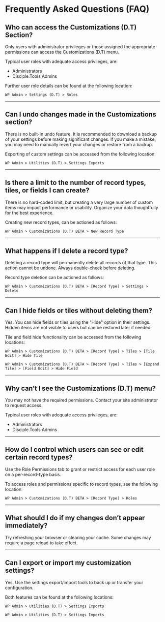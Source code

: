 # Frequently Asked Questions (FAQ)

## Who can access the Customizations (D.T) Section?

Only users with administrator privileges or those assigned the appropriate permissions can access the Customizations (D.T) menu.

Typical user roles with adequate access privileges, are:

- Administrators
- Disciple.Tools Admins

Further user role details can be found at the following location:

`WP Admin > Settings (D.T) > Roles`

---

## Can I undo changes made in the Customizations section?

There is no built-in undo feature. It is recommended to download a backup of your settings before making significant changes. If you make a mistake, you may need to manually revert your changes or restore from a backup.

Exporting of custom settings can be accessed from the following location:

`WP Admin > Utilities (D.T) > Settings Exports`

---

## Is there a limit to the number of record types, tiles, or fields I can create?

There is no hard-coded limit, but creating a very large number of custom items may impact performance or usability. Organize your data thoughtfully for the best experience.

Creating new record types, can be actioned as follows:

`WP Admin > Customizations (D.T) BETA > New Record Type`

---

## What happens if I delete a record type?

Deleting a record type will permanently delete all records of that type. This action cannot be undone. Always double-check before deleting.

Record type deletion can be actioned as follows:

`WP Admin > Customizations (D.T) BETA > [Record Type] > Settings > Delete`

---

## Can I hide fields or tiles without deleting them?

Yes. You can hide fields or tiles using the "Hide" option in their settings. Hidden items are not visible to users but can be restored later if needed.

Tile and field hide functionality can be accessed from the following locations:

`WP Admin > Customizations (D.T) BETA > [Record Type] > Tiles > [Tile Edit] > Hide Tile`

`WP Admin > Customizations (D.T) BETA > [Record Type] > Tiles > [Expand Tile] > [Field Edit] > Hide Field`

---

## Why can’t I see the Customizations (D.T) menu?

You may not have the required permissions. Contact your site administrator to request access.

Typical user roles with adequate access privileges, are:

- Administrators
- Disciple.Tools Admins

---

## How do I control which users can see or edit certain record types?

Use the Role Permissions tab to grant or restrict access for each user role on a per-record-type basis.

To access roles and permissions specific to record types, see the following location:

`WP Admin > Customizations (D.T) BETA > [Record Type] > Roles`

---

## What should I do if my changes don’t appear immediately?

Try refreshing your browser or clearing your cache. Some changes may require a page reload to take effect.

---

## Can I export or import my customization settings?

Yes. Use the settings export/import tools to back up or transfer your configuration.

Both features can be found at the following locations:

`WP Admin > Utilities (D.T) > Settings Exports`

`WP Admin > Utilities (D.T) > Settings Imports`
